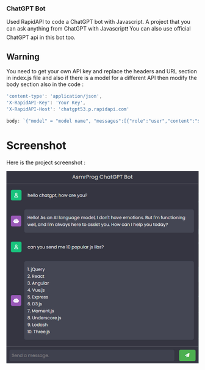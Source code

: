 ### ChatGPT Bot
Used RapidAPI to code a ChatGPT bot with Javascript. A project that you can ask anything from ChatGPT with Javascript❗️
You can also use official ChatGPT api in this bot too.

## Warning
You need to get your own API key and replace the headers and URL section in index.js file and also if there is a model for a different API then modify the body section also in the code :

```javascript
'content-type': 'application/json',
'X-RapidAPI-Key': 'Your Key',
'X-RapidAPI-Host': 'chatgpt53.p.rapidapi.com'
```
```javascript
body: `{"model" = "model name", "messages":[{"role":"user","content":"${message}"}]}`
```

# Screenshot
Here is the project screenshot :

![screenshot](screenshot.jpg)

